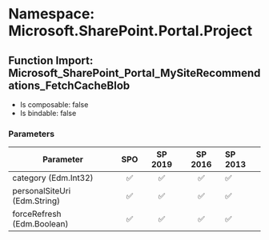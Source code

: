 # Namespace: Microsoft.SharePoint.Portal.Project

## Function Import: Microsoft_SharePoint_Portal_MySiteRecommendations_FetchCacheBlob

- Is composable: false
- Is bindable: false

### Parameters

Parameter | SPO | SP 2019 | SP 2016 | SP 2013
----------|:---:|:-------:|:-------:|:-------
category (Edm.Int32) | ✅ | ✅ | ✅ | ✅
personalSiteUri (Edm.String) | ✅ | ✅ | ✅ | ✅
forceRefresh (Edm.Boolean) | ✅ | ✅ | ✅ | ✅
